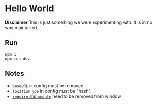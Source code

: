 # Hello World

**Disclaimer** This is just something we were experimenting with. It is in no way maintained.

## Run

```
npm i
npm run dev
```

## Notes

- `baseURL` in config must be removed.
- `locationType` in config must be "hash".
- [`require` and `module`][removeRequire] need to be removed from window

[removeRequire]: https://github.com/usecanvas/ember-electron/blob/7792722761301617a2bc685413e2261b227fc328/app/index.html#L10-L14
